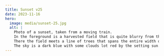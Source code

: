 ```yaml
---
title: Sunset v25
date: 2023-11-16
hero:
  image: media/sunset-25.jpg
  alt: |
    Photo of a sunset, taken from a moving train.
    In the foreground is a harvested field that is quite blurry from the fast motion close to the camera but gets gradually clearer as it reaches the horizon.
    There the field meets a line of trees that spans the entire width of the visible horizon.
    The sky is a dark blue with some clouds lot red by the setting sun.
---
```


